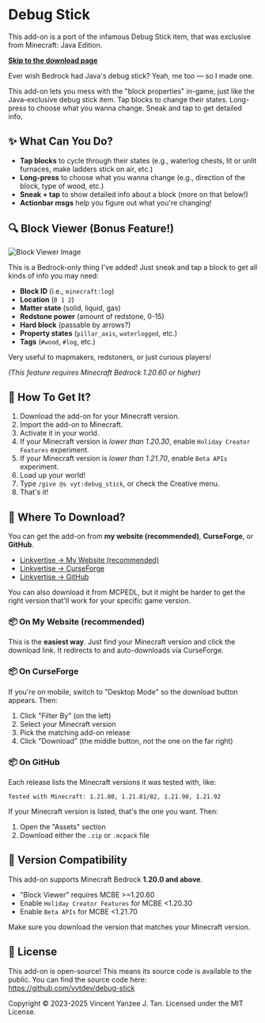 # Debug Stick

This add-on is a port of the infamous Debug Stick item, that was
exclusive from Minecraft: Java Edition.

[**Skip to the download page**][lnk-website-dl]

Ever wish Bedrock had Java's debug stick? Yeah, me too &mdash; so I made one.

This add-on lets you mess with the "block properties" in-game, just like the
Java-exclusive debug stick item. Tap blocks to change their states. Long-press
to choose what you wanna change. Sneak and tap to get detailed info.

## ✨ What Can You Do?

- **Tap blocks** to cycle through their states (e.g., waterlog chests, lit
  or unlit furnaces, make ladders stick on air, etc.)
- **Long-press** to choose what you wanna change (e.g., direction of the
  block, type of wood, etc.)
- **Sneak + tap** to show detailed info about a block (more on that below!)
- **Actionbar msgs** help you figure out what you're changing!

## 🔍 Block Viewer (Bonus Feature!)

![Block Viewer Image][img-blk-viewer]

This is a Bedrock-only thing I've added! Just sneak and tap a block to get all
kinds of info you may need:

- **Block ID** (i.e., `minecraft:log`)
- **Location** (`0 1 2`)
- **Matter state** (solid, liquid, gas)
- **Redstone power** (amount of redstone, 0-15)
- **Hard block** (passable by arrows?)
- **Property states** (`pillar_axis`, `waterlogged`, etc.)
- **Tags** (`#wood`, `#log`, etc.)

Very useful to mapmakers, redstoners, or just curious players!

*(This feature requires Minecraft Bedrock 1.20.60 or higher)*

## 🎁 How To Get It?

1. Download the add-on for your Minecraft version.
2. Import the add-on to Minecraft.
3. Activate it in your world.
4. If your Minecraft version is *lower than 1.20.30*, enable
   `Holiday Creator Features` experiment.
5. If your Minecraft version is *lower than 1.21.70*, enable
   `Beta APIs` experiment.
6. Load up your world!
7. Type `/give @s vyt:debug_stick`, or check the Creative menu.
8. That's it!

## 📂 Where To Download?

You can get the add-on from **my website (recommended)**, **CurseForge**,
or **GitHub**.

- [Linkvertise → My Website (recommended)][lnk-website-dl]
- [Linkvertise → CurseForge][lnk-curseforge-dl]
- [Linkvertise → GitHub][lnk-github-dl]

You can also download it from MCPEDL, but it might be harder to
get the right version that'll work for your specific game version.

### 📦 On My Website (recommended)

This is the **easiest way**. Just find your Minecraft version and click
the download link. It redirects to and auto-downloads via CurseForge.

### 📦 On CurseForge

If you're on mobile, switch to "Desktop Mode" so the download button
appears. Then:

1. Click "Filter By" (on the left)
2. Select your Minecraft version
3. Pick the matching add-on release
4. Click "Download" (the middle button, not the one on the far right)

### 📦 On GitHub

Each release lists the Minecraft versions it was tested with, like:

`Tested with Minecraft: 1.21.80, 1.21.81/82, 1.21.90, 1.21.92`

If your Minecraft version is listed, that's the one you want. Then:

1. Open the "Assets" section
2. Download either the `.zip` or `.mcpack` file

## 🧱 Version Compatibility

This add-on supports Minecraft Bedrock **1.20.0 and above**.

- "Block Viewer" requires MCBE >=1.20.60
- Enable `Holiday Creator Features` for MCBE <1.20.30
- Enable `Beta APIs` for MCBE <1.21.70

Make sure you download the version that matches your Minecraft version.

## 📜 License

This add-on is open-source! This means its source code is available to the
public. You can find the source code here:
https://github.com/vytdev/debug-stick

Copyright &copy; 2023-2025 Vincent Yanzee J. Tan.
Licensed under the MIT License.


<!-- long links -->

[img-blk-viewer]: https://raw.github.com/vytdev/debug-stick/master/doc/img1.jpeg

[lnk-curseforge-dl]: https://link-hub.net/1373084/Ac5n1vWxuSms
[lnk-github-dl]: https://direct-link.net/1373084/hhcQIngXp7Fc
[lnk-website-dl]: https://direct-link.net/1373084/EMeQm1IBE4wK

